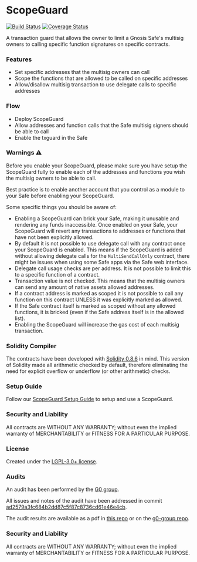 # ScopeGuard

[![Build Status](https://github.com/gnosis/zodiac-guard-scope/actions/workflows/ci.yml/badge.svg)](https://github.com/gnosis/zodiac-guard-scope/actions/workflows/ci.yml)
[![Coverage Status](https://coveralls.io/repos/github/gnosis/zodiac-guard-scope/badge.svg?branch=main)](https://coveralls.io/github/gnosis/zodiac-guard-scope)

A transaction guard that allows the owner to limit a Gnosis Safe's multisig owners to calling specific function signatures on specific contracts.

### Features

- Set specific addresses that the multisig owners can call
- Scope the functions that are allowed to be called on specific addresses
- Allow/disallow multisig transaction to use delegate calls to specific addresses

### Flow

- Deploy ScopeGuard
- Allow addresses and function calls that the Safe multisig signers should be able to call
- Enable the txguard in the Safe

### Warnings ⚠️

Before you enable your ScopeGuard, please make sure you have setup the ScopeGuard fully to enable each of the addresses and functions you wish the multisig owners to be able to call.

Best practice is to enable another account that you control as a module to your Safe before enabling your ScopeGuard.

Some specific things you should be aware of:

- Enabling a ScopeGuard can brick your Safe, making it unusable and rendering any funds inaccessible.
  Once enabled on your Safe, your ScopeGuard will revert any transactions to addresses or functions that have not been explicitly allowed.
- By default it is not possible to use delegate call with any contract once your ScopeGuard is enabled.
  This means if the ScopeGuard is added without allowing delegate calls for the `MultiSendCallOnly` contract, there might be issues when using some Safe apps via the Safe web interface.
- Delegate call usage checks are per address. It is not possible to limit this to a specific function of a contract.
- Transaction value is not checked.
  This means that the multisig owners can send any amount of native assets allowed addresses.
- If a contract address is marked as scoped it is not possible to call any function on this contract UNLESS it was explicitly marked as allowed.
- If the Safe contract itself is marked as scoped without any allowed functions, it is bricked (even if the Safe address itself is in the allowed list).
- Enabling the ScopeGuard will increase the gas cost of each multisig transaction.

### Solidity Compiler

The contracts have been developed with [Solidity 0.8.6](https://github.com/ethereum/solidity/releases/tag/v0.8.6) in mind. This version of Solidity made all arithmetic checked by default, therefore eliminating the need for explicit overflow or underflow (or other arithmetic) checks.

### Setup Guide

Follow our [ScopeGuard Setup Guide](./docs/setup_guide.md) to setup and use a ScopeGuard.

### Security and Liability

All contracts are WITHOUT ANY WARRANTY; without even the implied warranty of MERCHANTABILITY or FITNESS FOR A PARTICULAR PURPOSE.

### License

Created under the [LGPL-3.0+ license](LICENSE).

### Audits

An audit has been performed by the [G0 group](https://github.com/g0-group).

All issues and notes of the audit have been addressed in commit [ad2579a3fc684b2dd87c5f87c8736cd61e46e4cb](https://github.com/gnosis/zodiac-guard-scope/commit/ad2579a3fc684b2dd87c5f87c8736cd61e46e4cb).

The audit results are available as a pdf in [this repo](audits/ZodiacScopeGuardSep2021.pdf) or on the [g0-group repo](https://github.com/g0-group/Audits/blob/e11752abb010f74e32a6fc61142032a10deed578/ZodiacScopeGuardSep2021.pdf).

### Security and Liability

All contracts are WITHOUT ANY WARRANTY; without even the implied warranty of MERCHANTABILITY or FITNESS FOR A PARTICULAR PURPOSE.

